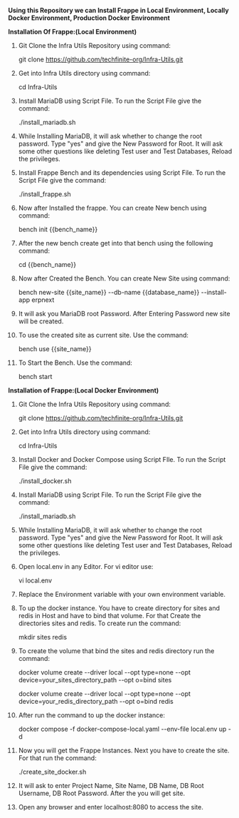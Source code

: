 **Using this Repository we can Install Frappe in Local Environment, Locally Docker Environment, Production Docker Environment**

**Installation Of Frappe:(Local Environment)**
1. Git Clone the Infra Utils Repository using command:
   
    git clone https://github.com/techfinite-org/Infra-Utils.git


2. Get into Infra Utils directory using command:
   
   cd Infra-Utils


3. Install MariaDB using Script File. To run the Script File give the command:
   
    ./install_mariadb.sh


4. While Installing MariaDB, it will ask whether to change the root password. Type "yes" and give the New Password for Root. It will ask some other questions like deleting Test user and Test Databases, Reload the privileges.


5. Install Frappe Bench and its dependencies using Script File. To run the Script File give the command:

    ./install_frappe.sh


6. Now after Installed the frappe. You can create New bench using command:

    bench init {{bench_name}}


7. After the new bench create get into that bench using the following command:
   
    cd {{bench_name}}


8. Now after Created the Bench. You can create New Site using command:
   
    bench new-site {{site_name}} --db-name {{database_name}} --install-app erpnext


9. It will ask you MariaDB root Password. After Entering Password new site will be created.


10. To use the created site as current site. Use the command:

    bench use {{site_name}}


11. To Start the Bench. Use the command:

    bench start


**Installation of Frappe:(Local Docker Environment)**
1. Git Clone the Infra Utils Repository using command:
   
    git clone https://github.com/techfinite-org/Infra-Utils.git


2. Get into Infra Utils directory using command:
   
   cd Infra-Utils


3. Install Docker and Docker Compose using Script FIle. To run the Script File give the command:
    
    ./install_docker.sh


4. Install MariaDB using Script File. To run the Script File give the command:
   
    ./install_mariadb.sh


5. While Installing MariaDB, it will ask whether to change the root password. Type "yes" and give the New Password for Root. It will ask some other questions like deleting Test user and Test Databases, Reload the privileges.


6. Open local.env in any Editor. For vi editor use:
     
    vi local.env


7. Replace the Environment variable with your own environment variable.


8. To up the docker instance. You have to create directory for sites and redis in Host and have to bind that volume. For that Create the directories sites and redis. To create run the command:

    mkdir sites redis


9. To create the volume that bind the sites and redis directory run the command:

    docker volume create --driver local --opt type=none --opt device=your_sites_directory_path --opt o=bind sites

    docker volume create --driver local --opt type=none --opt device=your_redis_directory_path --opt o=bind redis


10. After run the command to up the docker instance:

    docker compose -f docker-compose-local.yaml --env-file local.env up -d


11. Now you will get the Frappe Instances. Next you have to create the site. For that run the command:

    ./create_site_docker.sh


12. It will ask to enter Project Name, Site Name, DB Name, DB Root Username, DB Root Password. After the you will get site.


13. Open any browser and enter localhost:8080 to access the site.